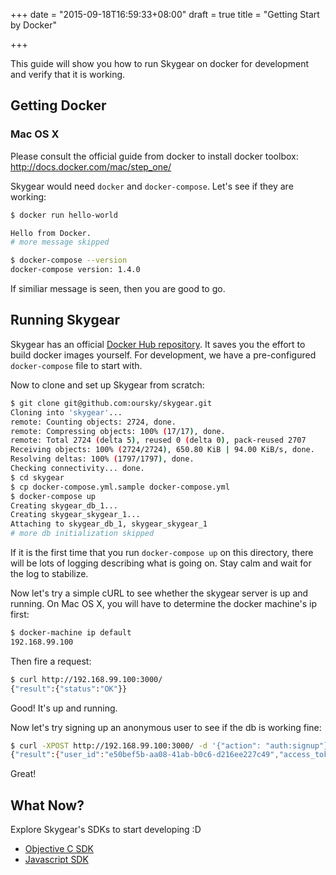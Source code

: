 +++
date = "2015-09-18T16:59:33+08:00"
draft = true
title = "Getting Start by Docker"

+++

This guide will show you how to run Skygear on docker for development and verify that it is working.

## Getting Docker

### Mac OS X

Please consult the official guide from docker to install docker toolbox: http://docs.docker.com/mac/step_one/

Skygear would need `docker` and `docker-compose`. Let's see if they are working:

```bash
$ docker run hello-world

Hello from Docker.
# more message skipped

$ docker-compose --version
docker-compose version: 1.4.0
```

If similiar message is seen, then you are good to go.

## Running Skygear

Skygear has an official [Docker Hub repository](https://hub.docker.com/r/oursky/skygear/). It saves you the effort to build docker images yourself. For development, we have a pre-configured `docker-compose` file to start with.

Now to clone and set up Skygear from scratch:

```bash
$ git clone git@github.com:oursky/skygear.git
Cloning into 'skygear'...
remote: Counting objects: 2724, done.
remote: Compressing objects: 100% (17/17), done.
remote: Total 2724 (delta 5), reused 0 (delta 0), pack-reused 2707
Receiving objects: 100% (2724/2724), 650.80 KiB | 94.00 KiB/s, done.
Resolving deltas: 100% (1797/1797), done.
Checking connectivity... done.
$ cd skygear
$ cp docker-compose.yml.sample docker-compose.yml
$ docker-compose up
Creating skygear_db_1...
Creating skygear_skygear_1...
Attaching to skygear_db_1, skygear_skygear_1
# more db initialization skipped
```

If it is the first time that you run `docker-compose up` on this directory, there will be lots of logging describing what is going on. Stay calm and wait for the log to stabilize.

Now let's try a simple cURL to see whether the skygear server is up and running. On Mac OS X, you will have to determine the docker machine's ip first:

```bash
$ docker-machine ip default
192.168.99.100
```

Then fire a request:

```bash
$ curl http://192.168.99.100:3000/
{"result":{"status":"OK"}}
```

Good! It's up and running.

Now let's try signing up an anonymous user to see if the db is working fine:

```bash
$ curl -XPOST http://192.168.99.100:3000/ -d '{"action": "auth:signup"}'
{"result":{"user_id":"e50bef5b-aa08-41ab-b0c6-d216ee227c49","access_token":"9aeca7b8-c4ae-4948-b5e6-cc2c80940cf1"}}
```

Great!

## What Now?

Explore Skygear's SDKs to start developing :D

* [Objective C SDK](https://github.com/oursky/skygear-SDK-iOS)
* [Javascript SDK](https://github.com/oursky/skygear)
